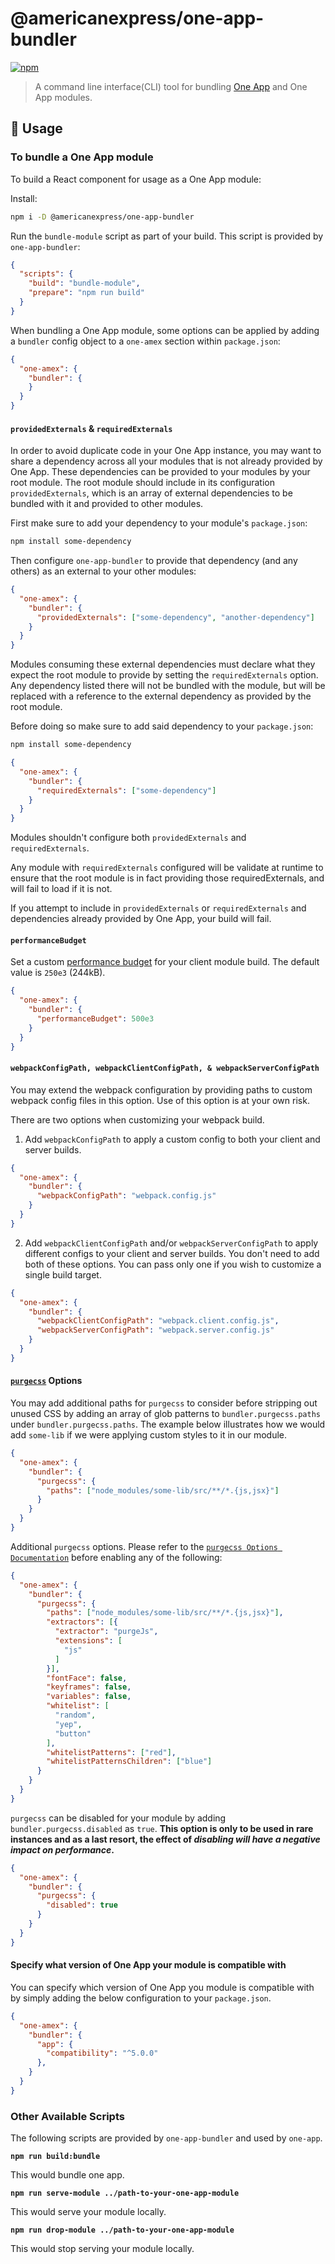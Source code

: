 # @americanexpress/one-app-bundler

[![npm](https://img.shields.io/npm/v/@americanexpress/one-app-bundler)](https://www.npmjs.com/package/@americanexpress/one-app-bundler)

> A command line interface(CLI) tool for bundling [One App](https://github.com/americanexpress/one-app)
and One App modules.

## 🤹‍ Usage

### To bundle a One App module

To build a React component for usage as a One App module:

Install:

```bash
npm i -D @americanexpress/one-app-bundler
```

Run the `bundle-module` script as part of your build. This script is provided by `one-app-bundler`:

```json
{
  "scripts": {
    "build": "bundle-module",
    "prepare": "npm run build"
  }
}
```

When bundling a One App module, some options can be applied by adding a `bundler` config object to a `one-amex` section
within `package.json`:

```json
{
  "one-amex": {
    "bundler": {
    }
  }
}
```

#### `providedExternals` & `requiredExternals`

In order to avoid duplicate code in your One App instance, you may want to
share a dependency across all your modules that is not already provided by One
App. These dependencies can be provided to your modules by your root
module. The root module should include in its configuration
`providedExternals`, which is an array of external dependencies to be bundled
with it and provided to other modules.

First make sure to add your dependency to your module's `package.json`:

```bash
npm install some-dependency
```

Then configure `one-app-bundler` to provide that dependency (and any others) as an external to your other modules:

```json
{
  "one-amex": {
    "bundler": {
      "providedExternals": ["some-dependency", "another-dependency"]
    }
  }
}
```

Modules consuming these external dependencies must declare what they expect the
root module to provide by setting the `requiredExternals` option. Any dependency
listed there will not be bundled with the module, but will be replaced with a
reference to the external dependency as provided by the root module.

Before doing so make sure to add said dependency to your `package.json`:

```bash
npm install some-dependency
```

```json
{
  "one-amex": {
    "bundler": {
      "requiredExternals": ["some-dependency"]
    }
  }
}
```

Modules shouldn't configure both `providedExternals` and `requiredExternals`.

Any module with `requiredExternals` configured will be validate at runtime to ensure that
the root module is in fact providing those requiredExternals, and will fail to load if it is
not.

If you attempt to include in `providedExternals` or `requiredExternals` and dependencies
already provided by One App, your build will fail.

#### `performanceBudget`

Set a custom [performance budget](https://webpack.js.org/configuration/performance/#performancemaxassetsize)
for your client module build. The default value is `250e3` (244kB).

```json
{
  "one-amex": {
    "bundler": {
      "performanceBudget": 500e3
    }
  }
}
```

#### `webpackConfigPath, webpackClientConfigPath, & webpackServerConfigPath`

You may extend the webpack configuration by providing paths to custom webpack config files
in this option. Use of this option is at your own risk.

There are two options when customizing your webpack build.

1. Add `webpackConfigPath` to apply a custom config to both your client and server builds.

```json
{
  "one-amex": {
    "bundler": {
      "webpackConfigPath": "webpack.config.js"
    }
  }
}
```

2. Add `webpackClientConfigPath` and/or `webpackServerConfigPath` to apply different configs 
to your client and server builds. You don't need to add both of these options. 
You can pass only one if you wish to customize a single build target.

```json
{
  "one-amex": {
    "bundler": {
      "webpackClientConfigPath": "webpack.client.config.js",
      "webpackServerConfigPath": "webpack.server.config.js"
    }
  }
}
```

#### [`purgecss`](https://github.com/FullHuman/purgecss) Options

You may add additional paths for `purgecss` to consider before stripping out
unused CSS by adding an array of glob patterns to `bundler.purgecss.paths`
under `bundler.purgecss.paths`. The example below illustrates how we would add
`some-lib` if we were applying custom styles to it in our module.

```json
{
  "one-amex": {
    "bundler": {
      "purgecss": {
        "paths": ["node_modules/some-lib/src/**/*.{js,jsx}"]
      }
    }
  }
}
```

Additional `purgecss` options. Please refer to the [`purgecss Options Documentation`](https://github.com/FullHuman/purgecss)
before enabling any of the following:

```json
{
  "one-amex": {
    "bundler": {
      "purgecss": {
        "paths": ["node_modules/some-lib/src/**/*.{js,jsx}"],
        "extractors": [{
          "extractor": "purgeJs",
          "extensions": [
            "js"
          ]
        }],
        "fontFace": false,
        "keyframes": false,
        "variables": false,
        "whitelist": [
          "random",
          "yep",
          "button"
        ],
        "whitelistPatterns": ["red"],
        "whitelistPatternsChildren": ["blue"]
      }
    }
  }
}
```

`purgecss` can be disabled for your module by adding
`bundler.purgecss.disabled` as `true`. **This option is only to be used in
rare instances and as a last resort, the effect of _disabling will have a
negative impact on performance_.**

```json
{
  "one-amex": {
    "bundler": {
      "purgecss": {
        "disabled": true
      }
    }
  }
}
```

#### Specify what version of One App your module is compatible with

You can specify which version of One App you module is compatible with by simply adding the below configuration to your `package.json`.

```json
{
  "one-amex": {
    "bundler": {
      "app": {
        "compatibility": "^5.0.0"
      },
    }
  }
}
```

### Other Available Scripts

The following scripts are provided by `one-app-bundler` and used by `one-app`.

**`npm run build:bundle`**

This would bundle one app.

**`npm run serve-module ../path-to-your-one-app-module`**

This would serve your module locally.

**`npm run drop-module ../path-to-your-one-app-module`**

This would stop serving your module locally.
